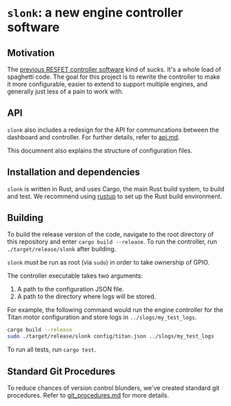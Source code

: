 # `slonk`: a new engine controller software

## Motivation

The
[previous RESFET controller software](https://github.com/rice-eclipse/resfet)
kind of sucks.
It's a whole load of spaghetti code.
The goal for this project is to rewrite the controller to make it more
configurable, easier to extend to support multiple engines, and generally just
less of a pain to work with.

## API

`slonk` also includes a redesign for the API for communcations between the dashboard and controller.
For further details, refer to
[api.md](https://github.com/rice-eclipse/slonk/blob/master/api.md).

This documnent also explains the structure of configuration files.

## Installation and dependencies

`slonk` is written in Rust, and uses Cargo, the main Rust build system, to build and test.
We recommend using [rustup](https://rustup.rs) to set up the Rust build environment.

## Building

To build the release version of the code, navigate to the root directory of this repository and 
enter `cargo build --release`.
To run the controller, run `./target/release/slonk` after building.

`slonk` must be run as root (via `sudo`) in order to take ownership of GPIO. 

The controller executable takes two arguments:

1. A path to the configuration JSON file.
1. A path to the directory where logs will be stored.

For example, the following command would run the engine controller for the Titan motor configuration 
and store logs in `../slogs/my_test_logs`.

```sh
cargo build --release
sudo ./target/release/slonk config/titan.json ../slogs/my_test_logs
```

To run all tests, run `cargo test`.

## Standard Git Procedures

To reduce chances of version control blunders, we've created standard git procedures.
Refer to [git_procedures.md](https://github.com/rice-eclipse/slonk/blob/master/git_procedures.md)
for more details.
